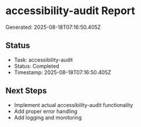 # accessibility-audit Report

Generated: 2025-08-18T07:16:50.405Z

## Status
- Task: accessibility-audit
- Status: Completed
- Timestamp: 2025-08-18T07:16:50.405Z

## Next Steps
- Implement actual accessibility-audit functionality
- Add proper error handling
- Add logging and monitoring
